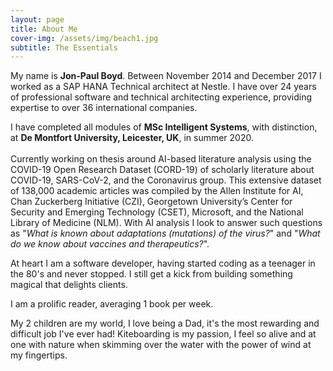 ```yaml
---
layout: page
title: About Me
cover-img: /assets/img/beach1.jpg
subtitle: The Essentials
---
```

<div id="aboutme-section">
    <p class="about-text">
        <span class="fa fa-briefcase about-icon"></span>
            My name is <strong>Jon-Paul Boyd</strong>. Between November 2014 and December 2017 I worked as a SAP HANA Technical 
            architect at Nestle. I have over 24 years of professional software and technical architecting experience, 
            providing expertise to over 36 international companies.
    </p>
    <p class="about-text">
        <span class="fa fa-graduation-cap about-icon"></span>
            I have completed all modules of <strong>MSc Intelligent Systems</strong>, with distinction, at <strong>De Montfort 
            University, Leicester, UK</strong>, in summer 2020. <br><br>Currently working on thesis around AI-based literature analysis 
            using the COVID-19 Open Research Dataset (CORD-19) of scholarly literature about COVID-19, SARS-CoV-2, and the 
            Coronavirus group. This extensive dataset of 138,000 academic articles was compiled by the Allen Institute for 
            AI, Chan Zuckerberg Initiative (CZI), Georgetown University’s Center for Security and Emerging Technology (CSET), 
            Microsoft, and the National Library of Medicine (NLM). With AI analysis I look to answer such questions as 
            "<i>What is known about adaptations (mutations) of the virus?</i>" and "<i>What do we know about vaccines and 
            therapeutics?</i>".     
    </p>
    <p class="about-text">
        <span class="fa fa-code about-icon"></span>
            At heart I am a software developer, having started coding as a teenager in the 80's and never stopped. I still 
            get a kick from building something magical that delights clients. 
    </p>
    <p class="about-text">
        <span class="fa fa-book about-icon"></span>
          I am a prolific reader, averaging 1 book per week.
    </p>
    <p class="about-text">
        <span class="fa fa-heart about-icon"></span>
            My 2 children are my world, I love being a Dad, it's the most rewarding and difficult job I've ever had! 
            Kiteboarding is my passion, I feel so alive and at one with nature when skimming over the water with the 
            power of wind at my fingertips.  
    </p>